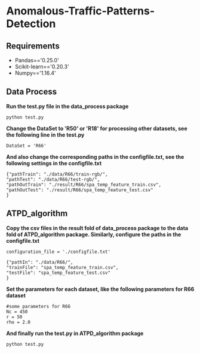 # Anomalous-Traffic-Patterns-Detection
## Requirements
- Pandas=='0.25.0'
- Scikit-learn=='0.20.3'
- Numpy=='1.16.4'
## Data Process
**Run the test.py file in the data_process package**
```
python test.py
```
**Change the DataSet to 'R50' or 'R18' for processing other datasets, see the following line in the test.py**
```
DataSet = 'R66'
```
**And also change the corresponding paths in the configfile.txt, see the following settings in the configfile.txt**
```
{"pathTrain": "./data/R66/train-rgb/",
"pathTest": "./data/R66/test-rgb/",
"pathOutTrain": "./result/R66/spa_temp_feature_train.csv",
"pathOutTest": "./result/R66/spa_temp_feature_test.csv"
}
```
## ATPD_algorithm
**Copy the csv files in the result fold of data_process package to the data fold of ATPD_algorithm package. Similarly, configure the paths in the configfile.txt**
```
configuration_file = './configfile.txt'
```
```
{"pathIn": "./data/R66/",
"trainFile": "spa_temp_feature_train.csv",
"testFile": "spa_temp_feature_test.csv"
}
```
**Set the parameters for each dataset, like the following parameters for R66 dataset**
```
#some parameters for R66
Nc = 450
r = 50
rho = 2.0
```
**And finally run the test.py in ATPD_algorithm package**
```
python test.py
```
